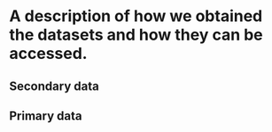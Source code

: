 # A description of how we obtained the datasets and how they can be accessed.

## Secondary data

## Primary data
